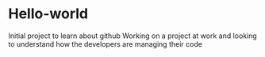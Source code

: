 # Hello-world
Initial project to learn about github
Working on a project at work and looking to understand how the developers are managing their code
